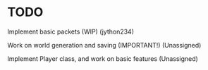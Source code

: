 TODO
====
Implement basic packets (WIP) (jython234)

Work on world generation and saving (IMPORTANT!) (Unassigned)

Implement Player class, and work on basic features (Unassigned)
